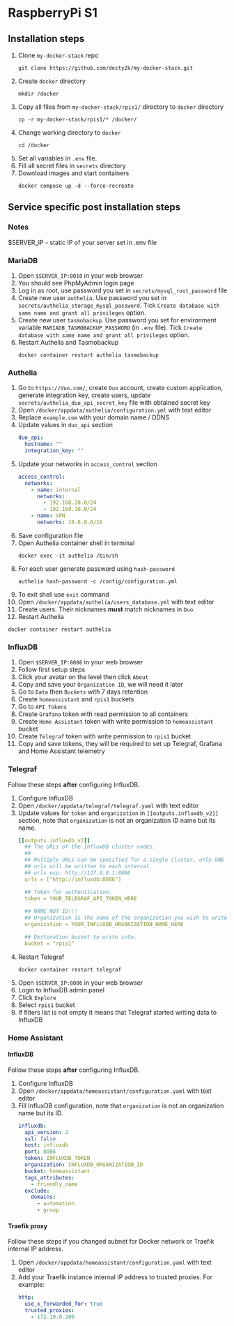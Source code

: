 # RaspberryPi S1

## Installation steps

1. Clone `my-docker-stack` repo
    ```shell
    git clone https://github.com/desty2k/my-docker-stack.git
    ```
2. Create `docker` directory
    ```shell
    mkdir /docker
    ```
3. Copy all files from `my-docker-stack/rpis1/` directory to `docker` directory
    ```shell
    cp -r my-docker-stack/rpis1/* /docker/
    ```
4. Change working directory to `docker`
    ```shell
    cd /docker
    ```
5. Set all variables in `.env` file.
6. Fill all secret files in `secrets` directory
7. Download images and start containers
    ```shell
    docker compose up -d --force-recreate
    ```

## Service specific post installation steps

### Notes

$SERVER_IP - static IP of your server set in .env file

### MariaDB
1. Open `$SERVER_IP:8010` in your web browser
2. You should see PhpMyAdmin login page
3. Log in as root, use password you set in `secrets/mysql_root_password` file
4. Create new user `authelia`. Use password you set in `secrets/authelia_storage_mysql_password`. 
   Tick `Create database with same name and grant all privileges` option.
5. Create new user `tasmobackup`. Use password you set for environment variable `MARIADB_TASMOBACKUP_PASSWORD` (in `.env` file). 
   Tick `Create database with same name and grant all privileges` option.   
6. Restart Authelia and Tasmobackup
    ```shell
    docker container restart authelia tasmobackup
    ```

### Authelia
1. Go to `https://duo.com/`, create `Duo` account, create custom application, generate integration key, create users, 
   update `secrets/authelia_duo_api_secret_key` file with obtained secret key
2. Open `/docker/appdata/authelia/configuration.yml` with text editor
3. Replace `example.com` with your domain name / DDNS
4. Update values in `duo_api` section
   ```yaml
   duo_api:
     hostname: ""
     integration_key: ""
   ```
5. Update your networks in `access_control` section
   ```yaml
   access_control:
     networks:
       - name: internal
         networks:
           - 192.168.20.0/24
           - 192.168.10.0/24
       - name: VPN
         networks: 10.6.0.0/16
   ```
6. Save configuration file
7. Open Authelia container shell in terminal
   ```shell
   docker exec -it authelia /bin/sh
   ```
8. For each user generate password using `hash-password`
   ```shell
   authelia hash-password -c /config/configuration.yml
   ```
9. To exit shell use `exit` command
10. Open `/docker/appdata/authelia/users_database.yml` with text editor
11. Create users. Their nicknames __must__ match nicknames in `Duo`.
12. Restart Authelia
   ```shell
   docker container restart authelia
   ```

### InfluxDB
1. Open `$SERVER_IP:8086` in your web browser
2. Follow first setup steps
3. Click your avatar on the level then click `About`
4. Copy and save your `Organization ID`, we will need it later
5. Go to `Data` then `Buckets` with 7 days retention
6. Create `homeassistant` and `rpis1` buckets
7. Go to `API Tokens`
8. Create `Grafana` token with read permission to all containers
9. Create `Home Assistant` token with write permission to `homeassistant` bucket
10. Create `Telegraf` token with write permission to `rpis1` bucket
11. Copy and save tokens, they will be required to set up Telegraf, Grafana and Home Assistant telemetry

### Telegraf
Follow these steps __after__ configuring InfluxDB.
1. Configure InfluxDB
2. Open `/docker/appdata/telegraf/telegraf.yaml` with text editor
3. Update values for `token` and `organization` in `[[outputs.influxdb_v2]]` section, 
   note that `organization` is not an organization ID name but its name.
   ```yaml
   [[outputs.influxdb_v2]]	
     ## The URLs of the InfluxDB cluster nodes.
     ##
     ## Multiple URLs can be specified for a single cluster, only ONE of the
     ## urls will be written to each interval.
     ## urls exp: http://127.0.0.1:8086
     urls = ["http://influxdb:8086"]
   
     ## Token for authentication.
     token = YOUR_TELEGRAF_API_TOKEN_HERE
      
     ## NAME NOT ID!!!
     ## Organization is the name of the organization you wish to write to; must exist.
     organization = YOUR_INFLUXDB_ORGANIZATION_NAME_HERE
   
     ## Destination bucket to write into.
     bucket = "rpis1"
   ```
4. Restart Telegraf
   ```shell
   docker container restart telegraf
   ```
5. Open `$SERVER_IP:8086` in your web browser
6. Login to InfluxDB admin panel
7. Click `Explore`
8. Select `rpis1` bucket
9. If filters list is not empty it means that Telegraf started writing data to InfluxDB


### Home Assistant

#### InfluxDB
Follow these steps __after__ configuring InfluxDB.
1. Configure InfluxDB
2. Open `/docker/appdata/homeassistant/configuration.yaml` with text editor
3. Fill InfluxDB configuration, note that `organization` is not an organization name but its ID.
   ```yaml
   influxdb:
     api_version: 2
     ssl: false
     host: influxdb
     port: 8086
     token: INFLUXDB_TOKEN
     organization: INFLUXDB_ORGANIZATION_ID
     bucket: homeassistant
     tags_attributes:
       - friendly_name
     exclude:
       domains:
         - automation
         - group
   ```

#### Traefik proxy
Follow these steps if you changed subnet for Docker network or Traefik internal IP address.
1. Open `/docker/appdata/homeassistant/configuration.yaml` with text editor
2. Add your Traefik instance internal IP address to trusted proxies. For example:
    ```yaml
    http:
      use_x_forwarded_for: true
      trusted_proxies:
        - 172.10.0.200
    ```
